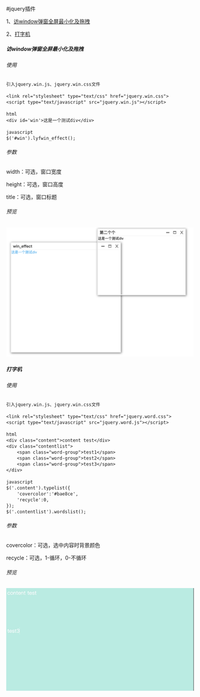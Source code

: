 #jquery插件

1、[访window弹窗全屏最小化及拖拽](#访window弹窗全屏最小化及拖拽)

2、[打字机](#打字机)


##### 访window弹窗全屏最小化及拖拽
###### 使用
```
引入jquery.win.js、jquery.win.css文件

<link rel="stylesheet" type="text/css" href="jquery.win.css">
<script type="text/javascript" src="jquery.win.js"></script>

html
<div id='win'>这是一个测试div</div>

javascript
$('#win').lyfwin_effect();
```
###### 参数
width：可选，窗口宽度

height：可选，窗口高度

title：可选，窗口标题

###### 预览
![Alt text](image/image.png)

##### 打字机
###### 使用
```
引入jquery.win.js、jquery.win.css文件

<link rel="stylesheet" type="text/css" href="jquery.word.css">
<script type="text/javascript" src="jquery.word.js"></script>

html
<div class="content">content test</div>
<div class="contentlist">
    <span class="word-group">test1</span>
    <span class="word-group">test2</span>
    <span class="word-group">test3</span>
</div>

javascript
$('.content').typelist({
    'covercolor':'#bae8ce',
    'recycle':0,
});
$('.contentlist').wordslist();
```
###### 参数
covercolor：可选，选中内容时背景颜色

recycle：可选，1-循环，0-不循环
###### 预览
![Alt text](image/image2.gif)